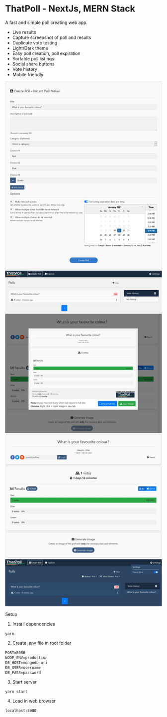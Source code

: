 # ThatPoll - NextJs, MERN Stack
A fast and simple poll creating web app.

- Live results
- Capture screenshot of poll and results
- Duplicate vote testing
- Light/Dark theme
- Easy poll creation, poll expiration
- Sortable poll listings
- Social share buttons
- Vote history
- Mobile friendly

![alt text](https://github.com/JordanChun/thatpoll/blob/master/screenshots/create-poll.jpg?raw=true)
![alt text](https://github.com/JordanChun/thatpoll/blob/master/screenshots/explore-page.jpg?raw=true)
![alt text](https://github.com/JordanChun/thatpoll/blob/master/screenshots/generate-image.jpg?raw=true)
![alt text](https://github.com/JordanChun/thatpoll/blob/master/screenshots/poll-page.jpg?raw=true)
![alt text](https://github.com/JordanChun/thatpoll/blob/master/screenshots/toggle-theme.jpg?raw=true)

Setup
1. Install dependencies
```
yarn
```
2. Create .env file in root folder
```
PORT=8080
NODE_ENV=production
DB_HOST=mongodb-uri
DB_USER=username
DB_PASS=password
```
3. Start server
```
yarn start
```
4. Load in web browser
```
localhost:8080
```
